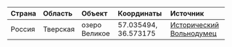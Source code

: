 

| Страна | Область | Объект| Координаты | Источник | 
| :--- | :--- | :--- | :--- |  :--- | 
| Россия | Тверская | озеро Великое |  57.035494, 36.573175 | [Исторический Вольнодумец](https://www.youtube.com/channel/UCCYLfXcTMBAaEBQR-G7h74g) |